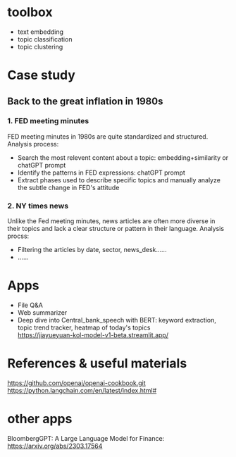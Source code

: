 # toolbox
* text embedding
* topic classification
* topic clustering


# Case study
## Back to the great inflation in 1980s 
### 1. FED meeting minutes
   FED meeting minutes in 1980s are quite standardized and structured. Analysis process:
* Search the most relevent content about a topic: embedding+similarity or chatGPT prompt
* Identify the patterns in FED expressions: chatGPT prompt
* Extract phases used to describe specific topics and manually analyze the subtle change in FED's attitude

### 2. NY times news

  Unlike the Fed meeting minutes, news articles are often more diverse in their topics and lack a clear structure or pattern in their language. Analysis   procss:
* Filtering the articles by date, sector, news_desk......
* ......

# Apps
* File Q&A
* Web summarizer
* Deep dive into Central_bank_speech with BERT: keyword extraction, topic trend tracker, heatmap of today's topics  
  https://jiayueyuan-kol-model-v1-beta.streamlit.app/
  
  
# References & useful materials
https://github.com/openai/openai-cookbook.git
https://python.langchain.com/en/latest/index.html#

# other apps
BloombergGPT: A Large Language Model for Finance: https://arxiv.org/abs/2303.17564




